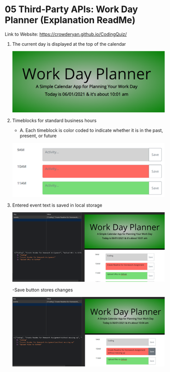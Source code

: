 # 05 Third-Party APIs: Work Day Planner (Explanation ReadMe)

Link to Website: https://crowderyan.github.io/CodingQuiz/

1. The current day is displayed at the top of the calendar

   ![Day and Time display](./assets/images/day-and-time.png)

2. Timeblocks for standard business hours

   - A. Each timeblock is color coded to indicate whether it is in the past, present, or future

   ![Time Blocks colorized](./assets/images/time-blocks.png)

3. Entered event text is saved in local storage

   ![Local Storage Modify](./assets/images/localstorage.png)

   -Save button stores changes

   ![Save button changes storage](./assets/images/localstorage-save.png)
